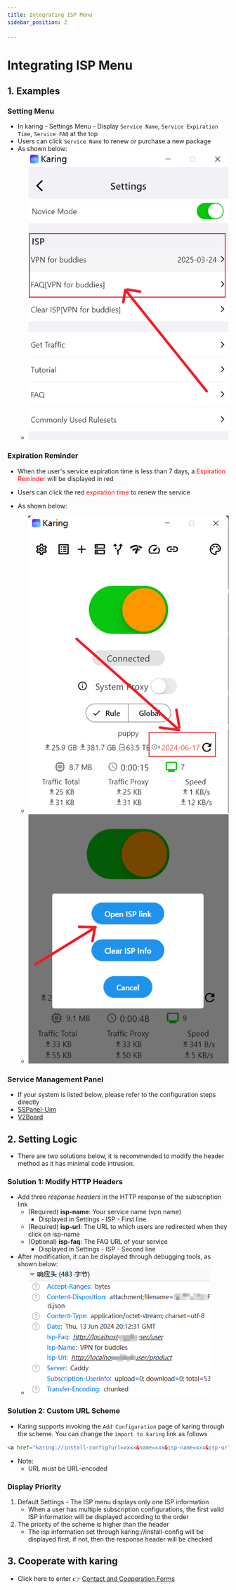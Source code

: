 ```yaml
---
title: Integrating ISP Menu
sidebar_position: 2

---
```


# Integrating ISP Menu

## 1. Examples

### Setting Menu

- In karing - Settings Menu - Display `Service Name`, `Service Expiration Time`, `Service FAQ` at the top
- Users can click `Service Name` to renew or purchase a new package
- As shown below:
  - ![menu](./img/cpr-1.png)

### Expiration Reminder

- When the user's service expiration time is less than 7 days, a <font color='red'>Expiration Reminder</font> will be displayed in red

- Users can click the red <font color='red'>expiration time</font> to renew the service
- As shown below:
  - ![expiration reminder](./img/cpr-4.png)
  - ![click to isp](./img/cpr-5.png)


### Service Management Panel

- If your system is listed below, please refer to the configuration steps directly
- [SSPanel-Uim](/cooperation/sspanel)
- [V2Board](/cooperation/v2board)

## 2. Setting Logic

- There are two solutions below, it is recommended to modify the header method as it has minimal code intrusion.

### Solution 1: Modify HTTP Headers

- Add three *response headers* in the HTTP response of the subscription link
  - (Required) **isp-name**: Your service name (vpn name)
    - Displayed in Settings - ISP - First line
  - (Required) **isp-url**: The URL to which users are redirected when they click on isp-name
  - (Optional) **isp-faq**: The FAQ URL of your service
    - Displayed in Settings - ISP - Second line
- After modification, it can be displayed through debugging tools, as shown below:
  - ![header](./img/cpr-3.png)

### Solution 2: Custom URL Scheme

- Karing supports invoking the `Add Configuration` page of karing through the scheme. You can change the `import to karing` link as follows
```html
<a href="karing://install-config?url=xxxx&name=xxx&isp-name=xxx&isp-url=xxx&isp-faq=xxx">import to karing</a>
```
- Note:
  - URL must be URL-encoded

### Display Priority

1. Default Settings - The ISP menu displays only one ISP information
   - When a user has multiple subscription configurations, the first valid ISP information will be displayed according to the order
2. The priority of the scheme is higher than the header
   - The isp information set through karing://install-config will be displayed first, if not, then the response header will be checked

## 3. Cooperate with karing
- Click here to enter 👉 [Contact and Cooperation Forms](/blog/isp/cooperation)
